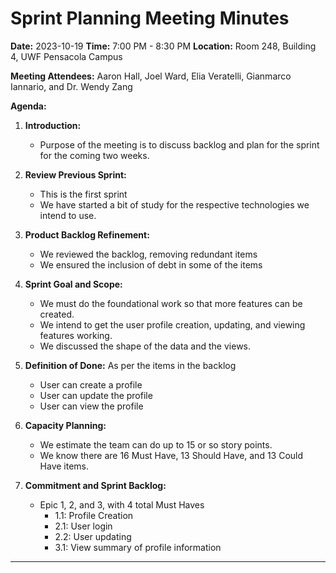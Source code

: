 # Sprint Planning Meeting Minutes

**Date:** 2023-10-19
**Time:** 7:00 PM - 8:30 PM
**Location:** Room 248, Building 4, UWF Pensacola Campus

**Meeting Attendees:** Aaron Hall, Joel Ward, Elia Veratelli, Gianmarco Iannario, and Dr. Wendy Zang

**Agenda:**

1. **Introduction:**
   - Purpose of the meeting is to discuss backlog and plan
     for the sprint for the coming two weeks.

3. **Review Previous Sprint:**
   - This is the first sprint
   - We have started a bit of study for the respective technologies we intend to use.

2. **Product Backlog Refinement:**
   - We reviewed the backlog, removing redundant items
   - We ensured the inclusion of debt in some of the items

3. **Sprint Goal and Scope:**
   - We must do the foundational work so that more features can be created.
   - We intend to get the user profile creation, updating, and viewing features working.
   - We discussed the shape of the data and the views.

6. **Definition of Done:**
   As per the items in the backlog
   - User can create a profile
   - User can update the profile
   - User can view the profile

8. **Capacity Planning:**
   - We estimate the team can do up to 15 or so story points.
   - We know there are 16 Must Have, 13 Should Have, and 13 Could Have items.

9. **Commitment and Sprint Backlog:**
   - Epic 1, 2, and 3, with 4 total Must Haves
     - 1.1: Profile Creation
     - 2.1: User login
     - 2.2: User updating
     - 3.1: View summary of profile information


---
